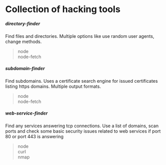 # Collection of hacking tools

##### directory-finder
Find files and directories. Multiple options like use random user agents, change methods.
> node  
> node-fetch  

##### subdomain-finder
Find subdomains. Uses a certificate search engine for issued certificates listing https domains. Multiple output formats.
> node  
> node-fetch  

##### web-service-finder
Find any services answering tcp connections. Use a list of domains, scan ports and check some basic security issues related to web services if port 80 or port 443 is answering
> node  
> curl  
> nmap  
